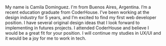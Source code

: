 My name is Camila Dominguez. I'm from Buenos Aires, Argentina. I’m a recent education graduate from CoderHouse. I’ve been working at the design industry for 5 years, and I’m excited to find my first web developer position. I have several original design ideas that I look forward to implementing in futures projects. I attended CoderHouse and believe I would be a great fit for your position. I will continue my studies in UX/UI and it would be a joy for me to work in tech. 
